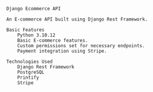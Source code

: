 	Django Ecommerce API

	An E-commerce API built using Django Rest Framework.

	Basic Features
  		Python 3.10.12
  		Basic E-commerce features.
  		Custom permissions set for necessary endpoints.
  		Payment integration using Stripe.

	Technologies Used
		Django Rest Framework
		PostgreSQL
		Printify
		Stripe
